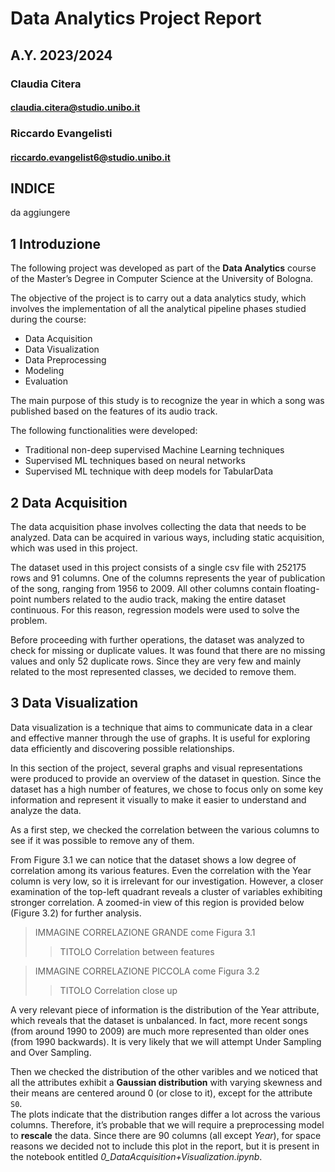 # Data Analytics Project Report
## A.Y. 2023/2024

### Claudia Citera
#### claudia.citera@studio.unibo.it

### Riccardo Evangelisti
#### riccardo.evangelist6@studio.unibo.it

<div style="page-break-after: always;"></div>

## INDICE

da aggiungere

<div style="page-break-after: always;"></div>

## 1 Introduzione

The following project was developed as part of the **Data Analytics** course of the Master’s Degree in Computer Science at the University of Bologna.


The objective of the project is to carry out a data analytics study, which involves the implementation of all the analytical pipeline phases studied during the course:

- Data Acquisition
- Data Visualization
- Data Preprocessing
- Modeling
- Evaluation


The main purpose of this study is to recognize the year in which a song was published based on the features of its audio track.

The following functionalities were developed:

- Traditional non-deep supervised Machine Learning techniques
- Supervised ML techniques based on neural networks
- Supervised ML technique with deep models for TabularData

<div style="page-break-after: always;"></div>

## 2 Data Acquisition

The data acquisition phase involves collecting the data that needs to be analyzed. Data can be acquired in various ways, including static acquisition, which was used in this project.


The dataset used in this project consists of a single csv file with 252175 rows and 91 columns. One of the columns represents the year of publication of the song, ranging from 1956 to 2009. All other columns contain floating-point numbers related to the audio track, making the entire dataset continuous. For this reason, regression models were used to solve the problem.

Before proceeding with further operations, the dataset was analyzed to check for missing or duplicate values. It was found that there are no missing values and only 52 duplicate rows. Since they are very few and mainly related to the most represented classes, we decided to remove them.

<div style="page-break-after: always;"></div>

## 3 Data Visualization

Data visualization is a technique that aims to communicate data in a clear and effective manner through the use of graphs. It is useful for exploring data efficiently and discovering possible relationships.


In this section of the project, several graphs and visual representations were produced to provide an overview of the dataset in question. Since the dataset has a high number of features, we chose to focus only on some key information and represent it visually to make it easier to understand and analyze the data.


As a first step, we checked the correlation between the various columns to see if it was possible to remove any of them.

From Figure 3.1 we can notice that the dataset shows a low degree of correlation among its various features. Even the correlation with the Year column is very low, so it is irrelevant for our investigation.
However, a closer examination of the top-left quadrant reveals a cluster of variables exhibiting stronger correlation. A zoomed-in view of this region is provided below (Figure 3.2) for further analysis.


> IMMAGINE CORRELAZIONE GRANDE come Figura 3.1 
>> TITOLO Correlation between features

> IMMAGINE CORRELAZIONE PICCOLA come Figura 3.2
>> TITOLO Correlation close up

A very relevant piece of information is the distribution of the Year attribute, which reveals that the dataset is unbalanced. In fact, more recent songs (from around 1990 to 2009) are much more represented than older ones (from 1990 backwards). It is very likely that we will attempt Under Sampling and Over Sampling.

Then we checked the distribution of the other varibles and we noticed that all the attributes exhibit a **Gaussian distribution** with varying skewness and their means are centered around 0 (or close to it), except for the attribute `S0`.\
The plots indicate that the distribution ranges differ a lot across the various columns. Therefore, it’s probable that we will require a preprocessing model to **rescale** the data. Since there are 90 columns (all except *Year*), for space reasons we decided not to include this plot in the report, but it is present in the notebook entitled *0_DataAcquisition+Visualization.ipynb*.

